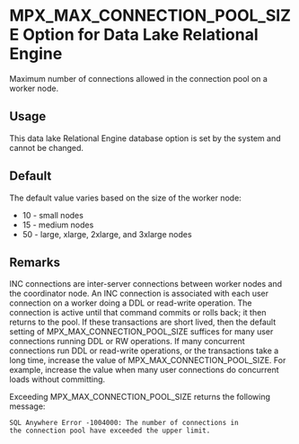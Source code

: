<!-- loioa4d825ce84f21015afff83e9dabeec9a -->

# MPX\_MAX\_CONNECTION\_POOL\_SIZE Option for Data Lake Relational Engine

Maximum number of connections allowed in the connection pool on a worker node.



<a name="loioa4d825ce84f21015afff83e9dabeec9a__section_rv2_mvs_swb"/>

## Usage

This data lake Relational Engine database option is set by the system and cannot be changed.



<a name="loioa4d825ce84f21015afff83e9dabeec9a__iq_iqmpx_211"/>

## Default

The default value varies based on the size of the worker node:

-   10 - small nodes
-   15 - medium nodes
-   50 - large, xlarge, 2xlarge, and 3xlarge nodes



## Remarks

INC connections are inter-server connections between worker nodes and the coordinator node. An INC connection is associated with each user connection on a worker doing a DDL or read-write operation. The connection is active until that command commits or rolls back; it then returns to the pool. If these transactions are short lived, then the default setting of MPX\_MAX\_CONNECTION\_POOL\_SIZE suffices for many user connections running DDL or RW operations. If many concurrent connections run DDL or read-write operations, or the transactions take a long time, increase the value of MPX\_MAX\_CONNECTION\_POOL\_SIZE. For example, increase the value when many user connections do concurrent loads without committing.

Exceeding MPX\_MAX\_CONNECTION\_POOL\_SIZE returns the following message:

```
SQL Anywhere Error -1004000: The number of connections in 
the connection pool have exceeded the upper limit.
```

